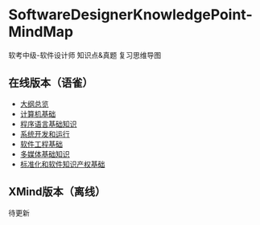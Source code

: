# SoftwareDesignerKnowledgePoint-MindMap
软考中级-软件设计师 知识点&amp;真题 复习思维导图







## 在线版本（语雀）

- [大纲总览 ](https://www.yuque.com/ybqdren/qow2l4/software_designer_knowledge_point)
- [计算机基础](https://www.yuque.com/ybqdren/qow2l4/rb4vl4)
- [程序语言基础知识](https://www.yuque.com/ybqdren/qow2l4/vmcykn)
- [系统开发和运行](https://www.yuque.com/ybqdren/qow2l4/gsw8el)
- [软件工程基础](https://www.yuque.com/ybqdren/qow2l4/nmoep2)
- [多媒体基础知识](https://www.yuque.com/ybqdren/qow2l4/ayf0m2)
- [标准化和软件知识产权基础](https://www.yuque.com/ybqdren/qow2l4/ovbe6d)

## XMind版本（离线）

待更新

